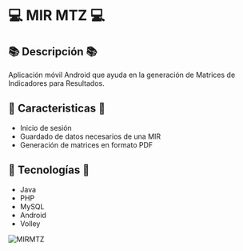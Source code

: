 # 💻 MIR MTZ 💻

## 📚 Descripción 📚
Aplicación móvil Android que ayuda en la generación de Matrices de Indicadores para Resultados.

## 🚀 Caracteristicas 🚀
- Inicio de sesión
- Guardado de datos necesarios de una MIR
- Generación de matrices en formato PDF

## 🚀 Tecnologías 🚀
- Java
- PHP
- MySQL
- Android
- Volley
  
![MIRMTZ](https://github.com/abelgrajales/MIR-MTZ/assets/158242303/15214126-2254-43e9-b0f3-d2e4384465f5)

